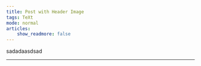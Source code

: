 ```yaml
---
title: Post with Header Image
tags: TeXt
mode: normal 
articles:
    show_readmore: false
---
```

sadadaasdsad

---


